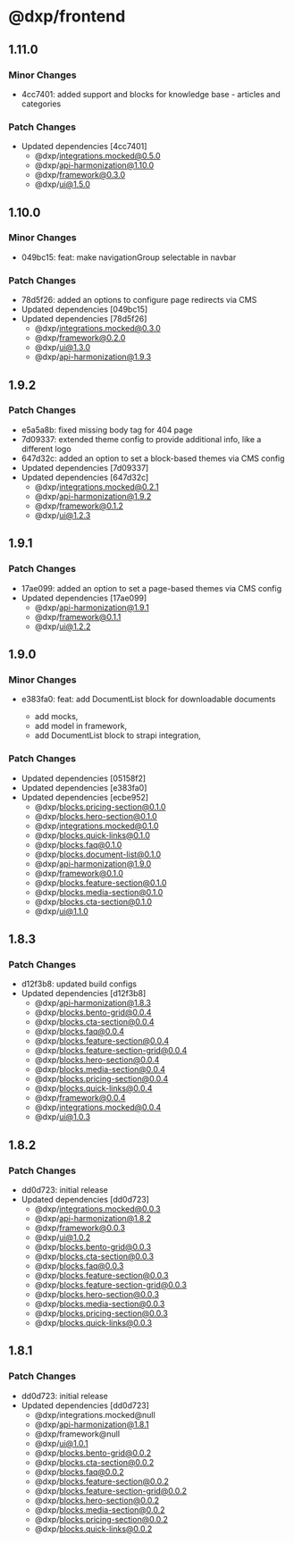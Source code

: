 # @dxp/frontend

## 1.11.0

### Minor Changes

- 4cc7401: added support and blocks for knowledge base - articles and categories

### Patch Changes

- Updated dependencies [4cc7401]
    - @dxp/integrations.mocked@0.5.0
    - @dxp/api-harmonization@1.10.0
    - @dxp/framework@0.3.0
    - @dxp/ui@1.5.0

## 1.10.0

### Minor Changes

- 049bc15: feat: make navigationGroup selectable in navbar

### Patch Changes

- 78d5f26: added an options to configure page redirects via CMS
- Updated dependencies [049bc15]
- Updated dependencies [78d5f26]
    - @dxp/integrations.mocked@0.3.0
    - @dxp/framework@0.2.0
    - @dxp/ui@1.3.0
    - @dxp/api-harmonization@1.9.3

## 1.9.2

### Patch Changes

- e5a5a8b: fixed missing body tag for 404 page
- 7d09337: extended theme config to provide additional info, like a different logo
- 647d32c: added an option to set a block-based themes via CMS config
- Updated dependencies [7d09337]
- Updated dependencies [647d32c]
    - @dxp/integrations.mocked@0.2.1
    - @dxp/api-harmonization@1.9.2
    - @dxp/framework@0.1.2
    - @dxp/ui@1.2.3

## 1.9.1

### Patch Changes

- 17ae099: added an option to set a page-based themes via CMS config
- Updated dependencies [17ae099]
    - @dxp/api-harmonization@1.9.1
    - @dxp/framework@0.1.1
    - @dxp/ui@1.2.2

## 1.9.0

### Minor Changes

- e383fa0: feat: add DocumentList block for downloadable documents

    - add mocks,
    - add model in framework,
    - add DocumentList block to strapi integration,

### Patch Changes

- Updated dependencies [05158f2]
- Updated dependencies [e383fa0]
- Updated dependencies [ecbe952]
    - @dxp/blocks.pricing-section@0.1.0
    - @dxp/blocks.hero-section@0.1.0
    - @dxp/integrations.mocked@0.1.0
    - @dxp/blocks.quick-links@0.1.0
    - @dxp/blocks.faq@0.1.0
    - @dxp/blocks.document-list@0.1.0
    - @dxp/api-harmonization@1.9.0
    - @dxp/framework@0.1.0
    - @dxp/blocks.feature-section@0.1.0
    - @dxp/blocks.media-section@0.1.0
    - @dxp/blocks.cta-section@0.1.0
    - @dxp/ui@1.1.0

## 1.8.3

### Patch Changes

- d12f3b8: updated build configs
- Updated dependencies [d12f3b8]
    - @dxp/api-harmonization@1.8.3
    - @dxp/blocks.bento-grid@0.0.4
    - @dxp/blocks.cta-section@0.0.4
    - @dxp/blocks.faq@0.0.4
    - @dxp/blocks.feature-section@0.0.4
    - @dxp/blocks.feature-section-grid@0.0.4
    - @dxp/blocks.hero-section@0.0.4
    - @dxp/blocks.media-section@0.0.4
    - @dxp/blocks.pricing-section@0.0.4
    - @dxp/blocks.quick-links@0.0.4
    - @dxp/framework@0.0.4
    - @dxp/integrations.mocked@0.0.4
    - @dxp/ui@1.0.3

## 1.8.2

### Patch Changes

- dd0d723: initial release
- Updated dependencies [dd0d723]
    - @dxp/integrations.mocked@0.0.3
    - @dxp/api-harmonization@1.8.2
    - @dxp/framework@0.0.3
    - @dxp/ui@1.0.2
    - @dxp/blocks.bento-grid@0.0.3
    - @dxp/blocks.cta-section@0.0.3
    - @dxp/blocks.faq@0.0.3
    - @dxp/blocks.feature-section@0.0.3
    - @dxp/blocks.feature-section-grid@0.0.3
    - @dxp/blocks.hero-section@0.0.3
    - @dxp/blocks.media-section@0.0.3
    - @dxp/blocks.pricing-section@0.0.3
    - @dxp/blocks.quick-links@0.0.3

## 1.8.1

### Patch Changes

- dd0d723: initial release
- Updated dependencies [dd0d723]
    - @dxp/integrations.mocked@null
    - @dxp/api-harmonization@1.8.1
    - @dxp/framework@null
    - @dxp/ui@1.0.1
    - @dxp/blocks.bento-grid@0.0.2
    - @dxp/blocks.cta-section@0.0.2
    - @dxp/blocks.faq@0.0.2
    - @dxp/blocks.feature-section@0.0.2
    - @dxp/blocks.feature-section-grid@0.0.2
    - @dxp/blocks.hero-section@0.0.2
    - @dxp/blocks.media-section@0.0.2
    - @dxp/blocks.pricing-section@0.0.2
    - @dxp/blocks.quick-links@0.0.2
